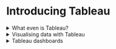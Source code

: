 # Introducing Tableau


<details><summary> What even is Tableau? </summary>

It’s a tool. A program I can use on my computer. Purpose = take data (spreadsheets, databases, etc.) - i can turn into pictures (charts, dashboards, visuals) - so I can see patterns fast. Basically: instead of staring at numbers, I see shapes.

Why not just use Excel?

Excel is fine for small stuff.

But when the data is huge, or I need dashboards that update, or I want to share with people who don’t like spreadsheets → Tableau is better.

It’s built for visual analysis first, not just calculating.

## How does Tableau actually connect to my data?

I give it a file (Excel, CSV) or a live connection (like SQL database).

Tableau doesn’t store the data (unless I import as an extract) → it’s more like a window into my data.

### What’s the deal with “dimensions” vs “measures”?

Dimension = categories, labels, stuff I group by (like Country, Date, Product).

Measure = numbers I can add up, average, count (like Sales, Profit, Quantity).

Easy test: If I ask “How much/many?” - that’s a measure. If I ask “By what group?” → that’s a dimension.

### Why do people talk about rows and columns in Tableau?

Because Tableau builds visuals by dragging fields into either rows or columns.

Rows = what goes across horizontally. Columns = what goes vertically.

Example: Sales (number) on rows, Region (category) on columns → boom, bar chart.

### What’s a dashboard?

One screen that shows multiple visuals together (charts, maps, filters).

Why? So the viewer doesn’t have to click around. They can see a story in one shot.

But how do I actually “analyse” with it?

I drag fields around, change chart type, filter stuff, highlight patterns.

The whole point is “visual thinking” → let the picture show me trends I wouldn’t notice in a raw table.

### What’s Tableau not good for?

Heavy duty data cleaning (that’s better in SQL, Python, or Excel before Tableau).

Super complex stats (Tableau can do some math but not everything).

It’s more about speed of insight than about being a calculation engine.

### Why should I care?

If I can turn raw messy numbers into clear visuals → I can explain things better, faster.
People trust what they can see.
</details>

<details><summary> Visualising data with Tableau </summary>

## Tableau visualisations — step-by-step 

### Step 1 — Connect to data

I open Tableau and connect to a file or database, choosing Live (fresh, can be slower) or Extract (faster snapshot).

Why: This choice affects speed, refresh strategy, and what my audience sees.

### Step 2 — Inspect fields (Data Pane)

I check data types (number, string, date) and whether fields land as Dimensions (categorical) or Measures (numeric).

I fix names, set default aggregations (SUM vs AVG), and create calculated fields if needed.

Why: Bad types or wrong default aggs = wrong charts and misleading results.

### Step 3 — Decide the question and the grain

I state what one mark should represent (e.g., one mark per country per month).

Why: Grain controls the number of marks and prevents double counting.

### Step 4 — Build the view skeleton (Rows/Columns)

I drag Dimensions (e.g., Category to Columns, Region to Rows) to set headers.

I drag a Measure (e.g., Sales) to create an axis.

Why: Layout shelves define the structure before I worry about looks.

### Step 5 — Pick discrete vs continuous on purpose

Blue pills (discrete) make headers and buckets; green pills (continuous) make axes and ranges.

Why: The same field behaves very differently; this is the difference between a bar chart by month name (discrete) and a time series (continuous).

### Step 6 — Choose the chart type

I use Show Me for quick suggestions or switch the Marks type (bar, line, map, scatter).

Why: Chart choice should match the task (compare parts, trends, relationships, distribution).

### Step 7 — Encode with the Marks card

I place fields on Color, Size, Label, Detail, Tooltip, and sometimes Shape.

I keep one main message per chart and avoid over-encoding.

Why: Good channels amplify the message; too many encodings create noise.

### Step 8 — Filter the data

I drag fields to Filters (discrete pick lists, continuous ranges, relative dates) and show filters to users if needed.

I use context filters when other filters depend on them.

Why: Filters change the dataset before visualising; they affect totals, performance, and truth.

### Step 9 — Sort and focus

I sort by a measure, create Top N filters, or highlight key categories.

Why: Ordered views surface signal faster than alphabet soup.

### Step 10 — Drill down with hierarchies

I create hierarchies (Year → Quarter → Month → Day or Country → State → City) for click-to-drill.

Why: Lets me start broad and reveal detail without building 5 separate charts.

### Step 11 — Add quick table calculations

I use percent of total, running sum, moving average, rank; then check addressing/partitioning.

Why: Table calcs answer “compared to what?” but only if they’re computed across the right dimension.

### Step 12 — Combine measures (dual/combo axes)

I put two measures on a dual axis and synchronise if they share units; or use a combo of bars and lines.

Why: Helps compare related trends; unsynchronised scales can mislead.

### Step 13 — Use the Analytics pane

I drop in reference lines/bands, trend lines, forecasts, box plots.

Why: These add context (targets, averages, uncertainty) beyond raw bars and lines.

### Step 14 — Polish formatting

I set number formats, axis ranges, labels, and readable tooltips; I reduce non-data ink.

Why: Clean formatting lifts comprehension and prevents misreads (e.g., currency without symbols).

### Step 15 — Add interactivity with parameters

I build parameters for user-chosen measures, thresholds, or scenario inputs, paired with calc fields.

Why: Parameters let users ask “what if?” without me rebuilding the viz.

### Step 16 — Assemble dashboards

I bring sheets into a dashboard, use containers for layout, and add actions (filter, highlight, URL).

I test on Device Designer for phone/tablet.

Why: Insights live across multiple views; actions turn passive charts into exploratory tools.

### Step 17 — Validate the logic

I compare totals to a known source, check mark counts vs expected grain, and sanity-check outliers.

Why: A pretty wrong chart is still wrong; validation catches silent errors.

### Step 18 — Mind performance

I prefer extracts when sources are slow, hide unused fields, limit marks, and use context filters wisely.

Why: Fast dashboards get used; slow ones get closed.

### Step 19 — Publish and share

I publish to Tableau Public, add captions/instructions, and ensure filters/parameters are obvious.

Why: Clear sharing reduces support questions and misinterpretations.

### Step 20 — Common pitfalls I watch for

Wrong grain (too many dimensions) inflates totals.

Default SUM where AVG or COUNTD is correct.

Discrete dates when I meant a continuous time axis.

Dual axes not synchronised.

Color scales without meaningful order or midpoint.

Filters applied to one sheet but not the dashboard.

Why: These are the traps that make good data look bad or say the wrong thing.

</details> 

<details><summary> Tableau dashboards </summary>

## Introduction to Dashboards

A Tableau dashboard is basically a single screen where I can bring together several different charts and visualisations.
Rather than flicking between separate tabs, I can see everything side by side, which makes it much easier to compare and make sense of the data.
To me, the main point of a dashboard is convenience and clarity.

### Static and Live Data

Static data means the dashboard shows a fixed snapshot of the numbers at one point in time. That’s fine if I’m reporting last year’s results, but it goes stale quickly.

Live data updates automatically, so the figures on the dashboard always stay current. That’s important if I’m tracking something that changes constantly, like sales, stock levels, or trending hashtags.

My understanding is that static is for reporting the past, live is for monitoring the present.

### Dashboard Benefits

Dashboards let me pull in data from multiple sources and display it all on one screen.

They’re interactive, so I can filter things down, zoom into maps, or drill into specific details.

They’re both a summary and an exploration tool, depending on how I use them.

For me, the biggest win is saving time and helping people make decisions faster.

### Dashboard Best Practices

I need to know who’s looking at the dashboard and what they actually need from it.

Keep the data clean and relevant — clutter just confuses.

Choose the right chart type for the story I’m telling.

Use templates if possible, to keep things tidy and consistent.

Don’t overdo it with colours, annotations, or too many visuals at once.

Get feedback and be prepared to refine the design based on what users say.

### Creating a New Dashboard

In Tableau, I click the “New Dashboard” button at the bottom to create one.

I then drag my charts (sheets) into the dashboard space and arrange them.

There’s technically no limit to how many I can add, but cramming loads in makes it messy.

Each chart is linked back to its worksheet, so if I update the worksheet, the dashboard updates automatically too. Handy, but it means I need to watch my edits.

### My Overall Takeaways

A Tableau dashboard is just a collection of visualisations on one page.

Static data = frozen in time, live data = keeps updating.

The tricky bit is design: keeping it simple, clear, and genuinely useful for the audience.

</details>
